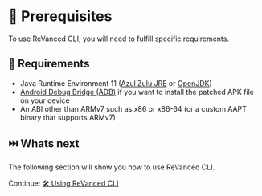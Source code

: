 # 💼 Prerequisites

To use ReVanced CLI, you will need to fulfill specific requirements.

## 🤝 Requirements

- Java Runtime Environment 11 ([Azul Zulu JRE](https://www.azul.com/downloads/?version=java-11-lts&package=jdk#zulu) or [OpenJDK](https://jdk.java.net/archive/))
- [Android Debug Bridge (ADB)](https://developer.android.com/studio/command-line/adb) if you want to install the patched APK file on your device
- An ABI other than ARMv7 such as x86 or x86-64 (or a custom AAPT binary that supports ARMv7)

## ⏭️ Whats next

The following section will show you how to use ReVanced CLI.

Continue: [🛠️ Using ReVanced CLI](1_usage.md)
